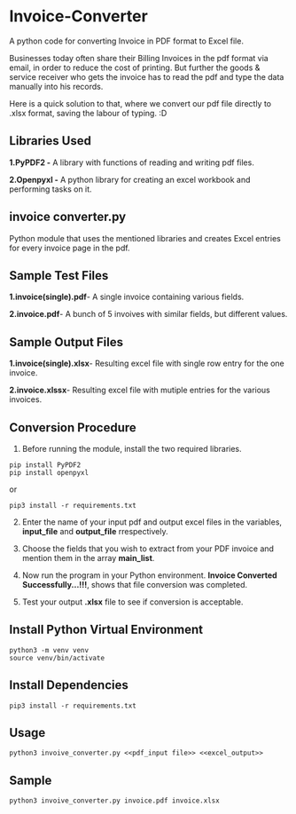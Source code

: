 # Invoice-Converter
A python code for converting Invoice in PDF format to Excel file.

Businesses today often share their Billing Invoices in the pdf format via email, in order to reduce the cost of printing. But further the goods & service receiver who gets the invoice has to read the pdf and type the data manually into his records.

Here is a quick solution to that, where we convert our pdf file directly to .xlsx format, saving the labour of typing.  :D

## Libraries Used
**1.PyPDF2 -** A library with functions of reading and writing pdf files.

**2.Openpyxl -** A python library for creating an excel workbook and performing tasks on it.

## invoice converter.py
Python module that uses the mentioned libraries and creates Excel entries for every invoice page in the pdf.

## Sample Test Files
**1.invoice(single).pdf**-  A single invoice containing various fields.

**2.invoice.pdf**- A bunch of 5 invoives with similar fields, but different values.

## Sample Output Files
**1.invoice(single).xlsx**-  Resulting excel file with single row entry for the one invoice.

**2.invoice.xlssx**- Resulting excel file with mutiple entries for the various invoices.

## Conversion Procedure

1. Before running the module, install the two required libraries.
```
pip install PyPDF2
pip install openpyxl
```

or 

```
pip3 install -r requirements.txt
```

2. Enter the name of your input pdf and output excel files in the variables, **input_file** and **output_file** rrespectively.

3. Choose the fields that you wish to extract from your PDF invoice and mention them in the array **main_list**.

4. Now run the program in your Python environment. **Invoice Converted Successfully...!!!**, shows that file conversion was completed.

5. Test your output **.xlsx** file to see if conversion is acceptable.

## Install Python Virtual Environment

```
python3 -m venv venv
source venv/bin/activate
```

## Install Dependencies

```
pip3 install -r requirements.txt 
```


## Usage

```
python3 invoive_converter.py <<pdf_input file>> <<excel_output>>
```

## Sample 
```
python3 invoive_converter.py invoice.pdf invoice.xlsx
```

